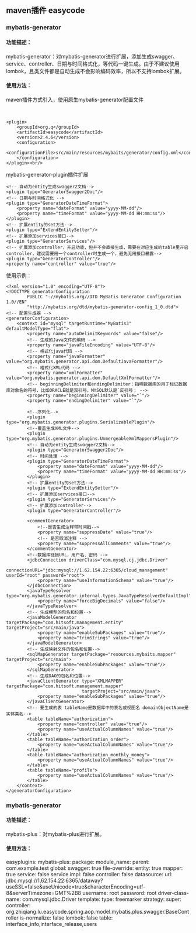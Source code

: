 ## maven插件 easycode
### mybatis-generator
#### 功能描述：
mybatis-generator：对mybatis-generator进行扩展，添加生成swagger、service、controller、日期与时间格式化，等代码一键生成。由于不建议使用lombok，且类文件都是自动生成不会影响编码效率，所以不支持lombok扩展。
<br/>
#### 使用方法：
maven插件方式引入，使用原生mybatis-generator配置文件<br/>
<!-- mybatis generator 自动生成代码插件 --><br/>
```
<plugin>
    <groupId>org.q</groupId>
    <artifactId>easycode</artifactId>
    <version>2.4.6</version>
    <configuration>
        <configurationFile>src/main/resources/mybaits/generator/config.xml</configurationFile>
    </configuration>
</plugin><br/>
```
mybatis-generator-plugin插件扩展
```
<!-- 自动为entity生成swagger2文档-->
<plugin type="GeneratorSwagger2Doc"/>
<!-- 日期与时间格式化 -->
<plugin type="GeneratorDateTimeFormat">
    <property name="dateFormat" value="yyyy-MM-dd"/>
    <property name="timeFormat" value="yyyy-MM-dd HH:mm:ss"/>
</plugin>
<!-- 扩展entity的set方法-->
<plugin type="ExtendEntitySetter"/>
<!-- 扩展添加services接口-->
<plugin type="GeneratorServices"/>
<!-- 扩展添加controller，开启功能，但并不会直接生成，需要在对应生成的table里开启controller，建议需要用一个controller时生成一个，避免无用接口暴露-->
<plugin type="GeneratorController"/>
<property name="controller" value="true"/>
```
使用示例：
```
<?xml version="1.0" encoding="UTF-8"?>
<!DOCTYPE generatorConfiguration
        PUBLIC "-//mybatis.org//DTD MyBatis Generator Configuration 1.0//EN"
        "http://mybatis.org/dtd/mybatis-generator-config_1_0.dtd">
<!-- 配置生成器 -->
<generatorConfiguration>
    <context id="mysql" targetRuntime="MyBatis3" defaultModelType="flat">
        <property name="autoDelimitKeywords" value="false"/>
        <!-- 生成的Java文件的编码 -->
        <property name="javaFileEncoding" value="UTF-8"/>
        <!-- 格式化java代码 -->
        <property name="javaFormatter" value="org.mybatis.generator.api.dom.DefaultJavaFormatter"/>
        <!-- 格式化XML代码 -->
        <property name="xmlFormatter" value="org.mybatis.generator.api.dom.DefaultXmlFormatter"/>
        <!-- beginningDelimiter和endingDelimiter：指明数据库的用于标记数据库对象名的符号，比如ORACLE就是双引号，MYSQL默认是`反引号； -->
        <property name="beginningDelimiter" value="`"/>
        <property name="endingDelimiter" value="`"/>

        <!--序列化-->
        <plugin type="org.mybatis.generator.plugins.SerializablePlugin"/>
        <!--覆盖生成XML文件-->
        <plugin type="org.mybatis.generator.plugins.UnmergeableXmlMappersPlugin"/>
        <!-- 自动为entity生成swagger2文档-->
        <plugin type="GeneratorSwagger2Doc"/>
        <!-- 时间处理 -->
        <plugin type="GeneratorDateTimeFormat">
            <property name="dateFormat" value="yyyy-MM-dd"/>
            <property name="timeFormat" value="yyyy-MM-dd HH:mm:ss"/>
        </plugin>
        <!-- 扩展entity的set方法-->
        <plugin type="ExtendEntitySetter"/>
        <!-- 扩展添加services接口-->
        <plugin type="GeneratorServices"/>
        <!-- 扩展添加controller-->
        <plugin type="GeneratorController"/>

        <commentGenerator>
            <!--是否生成注释带时间戳-->
            <property name="suppressDate" value="true"/>
            <!-- 是否取消注释 -->
            <property name="suppressAllComments" value="true"/>
        </commentGenerator>
        <!--数据库链接URL，用户名、密码 -->
        <jdbcConnection driverClass="com.mysql.cj.jdbc.Driver"
                        connectionURL="jdbc:mysql://1.62.154.22:6365/cloud_management" userId="root" password="root">
            <property name="useInformationSchema" value="true"/>
        </jdbcConnection>
        <javaTypeResolver type="org.mybatis.generator.internal.types.JavaTypeResolverDefaultImpl">
            <property name="forceBigDecimals" value="false"/>
        </javaTypeResolver>
        <!-- 生成模型的包名和位置-->
        <javaModelGenerator targetPackage="com.hitsoft.management.entity" targetProject="src/main/java">
            <property name="enableSubPackages" value="true"/>
            <property name="trimStrings" value="true"/>
        </javaModelGenerator>
        <!-- 生成映射文件的包名和位置-->
        <sqlMapGenerator targetPackage="resources.mybaits.mapper" targetProject="src/main">
            <property name="enableSubPackages" value="true"/>
        </sqlMapGenerator>
        <!-- 生成DAO的包名和位置-->
        <javaClientGenerator type="XMLMAPPER" targetPackage="com.hitsoft.management.mapper"
                             targetProject="src/main/java">
            <property name="enableSubPackages" value="true"/>
        </javaClientGenerator>
        <!-- 要生成的表 tableName是数据库中的表名或视图名 domainObjectName是实体类名-->
        <table tableName="authorization">
            <property name="controller" value="true"/>
            <property name="useActualColumnNames" value="true"/>
        </table>
        <table tableName="authorization_order">
            <property name="useActualColumnNames" value="true"/>
        </table>
        <table tableName="authorization_monthly_money">
            <property name="useActualColumnNames" value="true"/>
        </table>
        <table tableName="profile">
            <property name="useActualColumnNames" value="true"/>
        </table>
    </context>
</generatorConfiguration>
```
### mybatis-generator
#### 功能描述：
mybatis-plus：对mybatis-plus进行扩展。
<br/>
#### 使用方法：
easyplugins:
  mybatis-plus:
    package:
      module_name: 
      parent: com.example.test
    global:
      swagger: true
      file-override:
        entity: true
        mapper: true
        service: false
        service.impl: false
        controller: false
    datasource:
      url: jdbc:mysql://1.62.154.22:6365/dataway?useSSL=false&useUnicode=true&characterEncoding=utf-8&serverTimezone=GMT%2B8
      username: root
      password: root
      driver-class-name: com.mysql.jdbc.Driver
    template:
      type: freemarker
    strategy:
      super:
        controller: org.zhiqiang.lu.easycode.spring.aop.model.mybatis.plus.swagger.BaseController
      is-normalize: false
      lombok: false
      table: interface_info,interface_release,users





